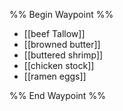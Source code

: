 %% Begin Waypoint %%
- [[beef Tallow]]
- [[browned butter]]
- [[buttered shrimp]]
- [[chicken stock]]
- [[ramen eggs]]

%% End Waypoint %%
